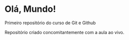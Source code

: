 # Olá, Mundo!
 Primeiro repositório do curso de Git e Github

Repositório criado concomitantemente com a aula ao vivo.